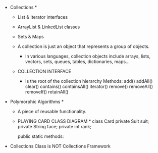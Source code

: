 * Collections *
    - List & Iterator interfaces
    - ArrayList & LinkedList classes

    - Sets & Maps

    * A collection is just an object that represents a group of objects.
        - In various languages, collection objects include arrays, lists, vectors, sets, queues, tables, dictionaries, maps...

    * COLLECTION INTERFACE 
        - Is the root of the collection hierarchy
        Methods:
            add()
            addAll()
            clear()
            contains()
            containsAll()
            iterator()
            remove()
            removeAll()
            removeIf()
            retainAll()


* Polymorphic Algorithms *
    - A piece of reusable functionality.

    * PLAYING CARD CLASS DIAGRAM *
        class Card
        private Suit suit;
        private String face;
        private int rank;

        public static methods:


* Collections Class is NOT Collections Framework